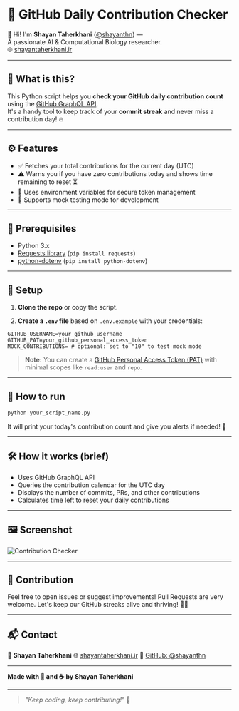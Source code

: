# 🚀 GitHub Daily Contribution Checker

👋 Hi! I'm **Shayan Taherkhani** ([@shayanthn](https://github.com/shayanthn)) —  
A passionate AI & Computational Biology researcher.  
🌐 [shayantaherkhani.ir](https://shayantaherkhani.ir/)

---

## 🧰 What is this?

This Python script helps you **check your GitHub daily contribution count** using the [GitHub GraphQL API](https://docs.github.com/en/graphql).  
It's a handy tool to keep track of your **commit streak** and never miss a contribution day! 🔥

---

## ⚙️ Features

- ✅ Fetches your total contributions for the current day (UTC)
- ⚠️ Warns you if you have zero contributions today and shows time remaining to reset ⏳
- 🔐 Uses environment variables for secure token management
- 🧪 Supports mock testing mode for development

---

## 🚦 Prerequisites

- Python 3.x  
- [Requests library](https://pypi.org/project/requests/) (`pip install requests`)  
- [python-dotenv](https://pypi.org/project/python-dotenv/) (`pip install python-dotenv`)

---

## 🔧 Setup

1. **Clone the repo** or copy the script.

2. **Create a `.env` file** based on `.env.example` with your credentials:

```env
GITHUB_USERNAME=your_github_username
GITHUB_PAT=your_github_personal_access_token
MOCK_CONTRIBUTIONS= # optional: set to "10" to test mock mode
````

> **Note:** You can create a [GitHub Personal Access Token (PAT)](https://github.com/settings/tokens) with minimal scopes like `read:user` and `repo`.

---

## 🚀 How to run

```bash
python your_script_name.py
```

It will print your today's contribution count and give you alerts if needed! 🎉

---

## 🛠️ How it works (brief)

* Uses GitHub GraphQL API
* Queries the contribution calendar for the UTC day
* Displays the number of commits, PRs, and other contributions
* Calculates time left to reset your daily contributions

---

## 🖼️ Screenshot

![Contribution Checker](./contribution_checker_screenshot.png)

---

## 🤝 Contribution

Feel free to open issues or suggest improvements! Pull Requests are very welcome.
Let's keep our GitHub streaks alive and thriving! 💪🔥

---

## 📬 Contact

👤 **Shayan Taherkhani**
🌐 [shayantaherkhani.ir](https://shayantaherkhani.ir/)
🐙 [GitHub: @shayanthn](https://github.com/shayanthn)

---

**Made with 💙 and ☕️ by Shayan Taherkhani**

---

> *"Keep coding, keep contributing!"* 🚀

```
